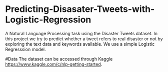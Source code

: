 # Predicting-Disasater-Tweets-with-Logistic-Regression

A Natural Language Processing task using the Disaster Tweets dataset.
In this project we try to predict whether a tweet refers to real disaster or not by exploring the text data and keywords available.
We use a simple Logistic Regresssion model.

#Data 
The dataset can be accessed through Kaggle https://www.kaggle.com/c/nlp-getting-started. 

